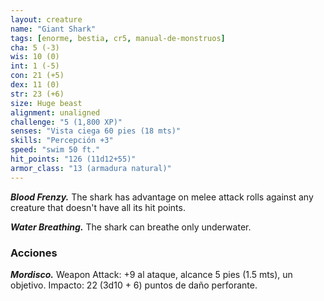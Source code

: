 ```yaml
---
layout: creature
name: "Giant Shark"
tags: [enorme, bestia, cr5, manual-de-monstruos]
cha: 5 (-3)
wis: 10 (0)
int: 1 (-5)
con: 21 (+5)
dex: 11 (0)
str: 23 (+6)
size: Huge beast
alignment: unaligned
challenge: "5 (1,800 XP)"
senses: "Vista ciega 60 pies (18 mts)"
skills: "Percepción +3"
speed: "swim 50 ft."
hit_points: "126 (11d12+55)"
armor_class: "13 (armadura natural)"
---
```


***Blood Frenzy.*** The shark has advantage on melee attack rolls against any creature that doesn't have all its hit points.

***Water Breathing.*** The shark can breathe only underwater.

### Acciones

***Mordisco.*** Weapon Attack: +9 al ataque, alcance 5 pies (1.5 mts), un objetivo. Impacto: 22 (3d10 + 6) puntos de daño perforante.